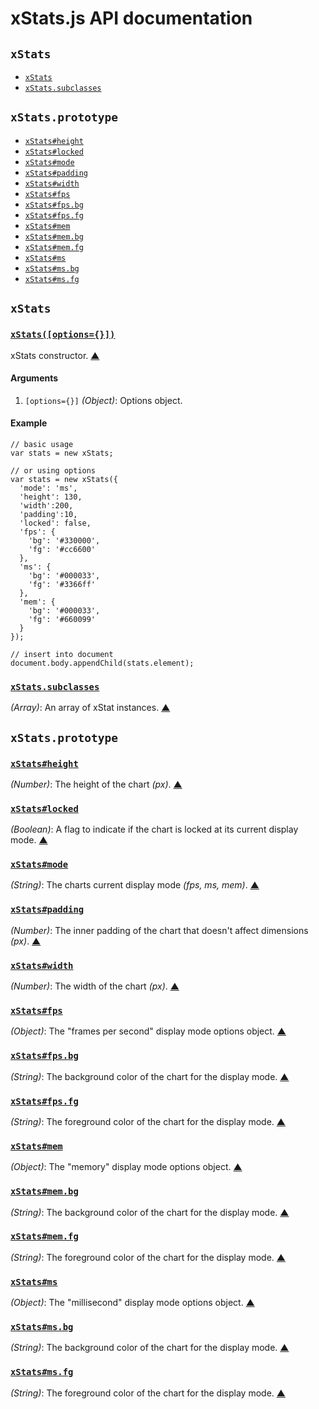 # xStats.js API documentation

<!-- div -->
<!-- div -->
## `xStats`
* [`xStats`](#xStats)
* [`xStats.subclasses`](#xStats.subclasses)
<!-- /div -->
<!-- div -->
## `xStats.prototype`
* [`xStats#height`](#xStats:height)
* [`xStats#locked`](#xStats:locked)
* [`xStats#mode`](#xStats:mode)
* [`xStats#padding`](#xStats:padding)
* [`xStats#width`](#xStats:width)
* [`xStats#fps`](#xStats:fps)
* [`xStats#fps.bg`](#xStats:fps.bg)
* [`xStats#fps.fg`](#xStats:fps.fg)
* [`xStats#mem`](#xStats:mem)
* [`xStats#mem.bg`](#xStats:mem.bg)
* [`xStats#mem.fg`](#xStats:mem.fg)
* [`xStats#ms`](#xStats:ms)
* [`xStats#ms.bg`](#xStats:ms.bg)
* [`xStats#ms.fg`](#xStats:ms.fg)
<!-- /div -->
<!-- /div -->


<!-- div -->
<!-- div -->
## `xStats`
<!-- div -->
### <a id="xStats" href="https://github.com/jdalton/xstats.js/blob/master/xstats.js#L72" title="View in source">`xStats([options={}])`</a>
xStats constructor.
[&#9650;][1]

#### Arguments
1. `[options={}]` *(Object)*: Options object.

#### Example
    // basic usage
    var stats = new xStats;

    // or using options
    var stats = new xStats({
      'mode': 'ms',
      'height': 130,
      'width':200,
      'padding':10,
      'locked': false,
      'fps': {
        'bg': '#330000',
        'fg': '#cc6600'
      },
      'ms': {
        'bg': '#000033',
        'fg': '#3366ff'
      },
      'mem': {
        'bg': '#000033',
        'fg': '#660099'
      }
    });

    // insert into document
    document.body.appendChild(stats.element);
<!-- /div -->

<!-- div -->
### <a id="xStats.subclasses" href="https://github.com/jdalton/xstats.js/blob/master/xstats.js#L396" title="View in source">`xStats.subclasses`</a>
*(Array)*: An array of xStat instances.
[&#9650;][1]
<!-- /div -->
<!-- /div -->


<!-- div -->
## `xStats.prototype`
<!-- div -->
### <a id="xStats:height" href="https://github.com/jdalton/xstats.js/blob/master/xstats.js#L405" title="View in source">`xStats#height`</a>
*(Number)*: The height of the chart *(px)*.
[&#9650;][1]
<!-- /div -->

<!-- div -->
### <a id="xStats:locked" href="https://github.com/jdalton/xstats.js/blob/master/xstats.js#L426" title="View in source">`xStats#locked`</a>
*(Boolean)*: A flag to indicate if the chart is locked at its current display mode.
[&#9650;][1]
<!-- /div -->

<!-- div -->
### <a id="xStats:mode" href="https://github.com/jdalton/xstats.js/blob/master/xstats.js#L433" title="View in source">`xStats#mode`</a>
*(String)*: The charts current display mode *(fps, ms, mem)*.
[&#9650;][1]
<!-- /div -->

<!-- div -->
### <a id="xStats:padding" href="https://github.com/jdalton/xstats.js/blob/master/xstats.js#L419" title="View in source">`xStats#padding`</a>
*(Number)*: The inner padding of the chart that doesn't affect dimensions *(px)*.
[&#9650;][1]
<!-- /div -->

<!-- div -->
### <a id="xStats:width" href="https://github.com/jdalton/xstats.js/blob/master/xstats.js#L412" title="View in source">`xStats#width`</a>
*(Number)*: The width of the chart *(px)*.
[&#9650;][1]
<!-- /div -->

<!-- div -->
### <a id="xStats:fps" href="https://github.com/jdalton/xstats.js/blob/master/xstats.js#L440" title="View in source">`xStats#fps`</a>
*(Object)*: The "frames per second" display mode options object.
[&#9650;][1]
<!-- /div -->

<!-- div -->
### <a id="xStats:fps.bg" href="https://github.com/jdalton/xstats.js/blob/master/xstats.js#L447" title="View in source">`xStats#fps.bg`</a>
*(String)*: The background color of the chart for the display mode.
[&#9650;][1]
<!-- /div -->

<!-- div -->
### <a id="xStats:fps.fg" href="https://github.com/jdalton/xstats.js/blob/master/xstats.js#L454" title="View in source">`xStats#fps.fg`</a>
*(String)*: The foreground color of the chart for the display mode.
[&#9650;][1]
<!-- /div -->

<!-- div -->
### <a id="xStats:mem" href="https://github.com/jdalton/xstats.js/blob/master/xstats.js#L484" title="View in source">`xStats#mem`</a>
*(Object)*: The "memory" display mode options object.
[&#9650;][1]
<!-- /div -->

<!-- div -->
### <a id="xStats:mem.bg" href="https://github.com/jdalton/xstats.js/blob/master/xstats.js#L491" title="View in source">`xStats#mem.bg`</a>
*(String)*: The background color of the chart for the display mode.
[&#9650;][1]
<!-- /div -->

<!-- div -->
### <a id="xStats:mem.fg" href="https://github.com/jdalton/xstats.js/blob/master/xstats.js#L498" title="View in source">`xStats#mem.fg`</a>
*(String)*: The foreground color of the chart for the display mode.
[&#9650;][1]
<!-- /div -->

<!-- div -->
### <a id="xStats:ms" href="https://github.com/jdalton/xstats.js/blob/master/xstats.js#L462" title="View in source">`xStats#ms`</a>
*(Object)*: The "millisecond" display mode options object.
[&#9650;][1]
<!-- /div -->

<!-- div -->
### <a id="xStats:ms.bg" href="https://github.com/jdalton/xstats.js/blob/master/xstats.js#L469" title="View in source">`xStats#ms.bg`</a>
*(String)*: The background color of the chart for the display mode.
[&#9650;][1]
<!-- /div -->

<!-- div -->
### <a id="xStats:ms.fg" href="https://github.com/jdalton/xstats.js/blob/master/xstats.js#L476" title="View in source">`xStats#ms.fg`</a>
*(String)*: The foreground color of the chart for the display mode.
[&#9650;][1]
<!-- /div -->
<!-- /div -->
<!-- /div -->

  [1]: #readme "Jump back to the TOC."